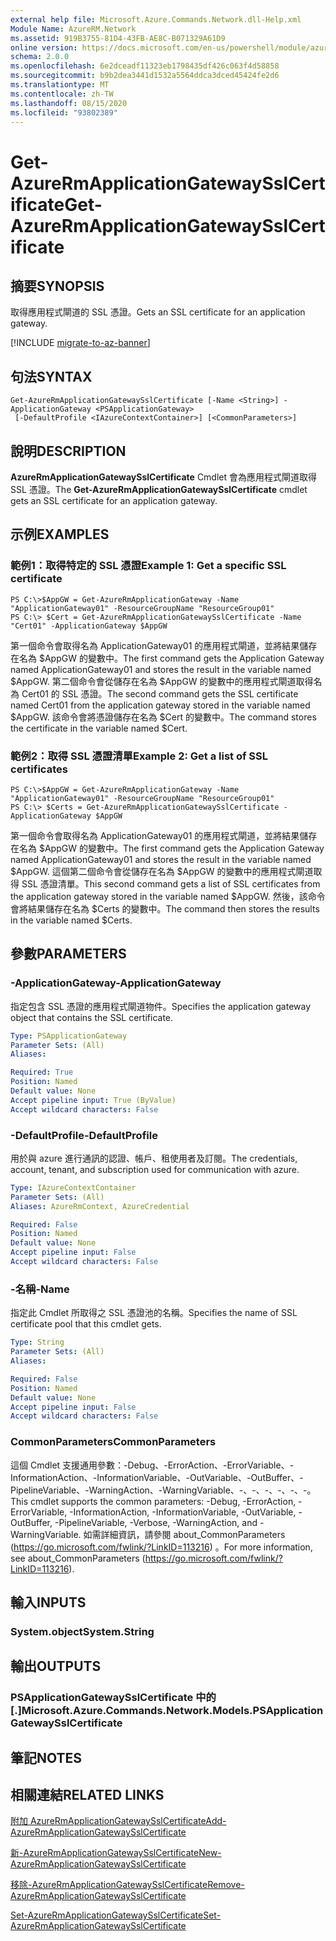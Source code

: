 ```yaml
---
external help file: Microsoft.Azure.Commands.Network.dll-Help.xml
Module Name: AzureRM.Network
ms.assetid: 919B3755-81D4-43FB-AE8C-B071329A61D9
online version: https://docs.microsoft.com/en-us/powershell/module/azurerm.network/get-azurermapplicationgatewaysslcertificate
schema: 2.0.0
ms.openlocfilehash: 6e2dceadf11323eb1798435df426c063f4d58858
ms.sourcegitcommit: b9b2dea3441d1532a5564ddca3dced45424fe2d6
ms.translationtype: MT
ms.contentlocale: zh-TW
ms.lasthandoff: 08/15/2020
ms.locfileid: "93802389"
---
```

# <span data-ttu-id="c5b2c-101">Get-AzureRmApplicationGatewaySslCertificate</span><span class="sxs-lookup"><span data-stu-id="c5b2c-101">Get-AzureRmApplicationGatewaySslCertificate</span></span>

## <span data-ttu-id="c5b2c-102">摘要</span><span class="sxs-lookup"><span data-stu-id="c5b2c-102">SYNOPSIS</span></span>
<span data-ttu-id="c5b2c-103">取得應用程式閘道的 SSL 憑證。</span><span class="sxs-lookup"><span data-stu-id="c5b2c-103">Gets an SSL certificate for an application gateway.</span></span>

[!INCLUDE [migrate-to-az-banner](../../includes/migrate-to-az-banner.md)]

## <span data-ttu-id="c5b2c-104">句法</span><span class="sxs-lookup"><span data-stu-id="c5b2c-104">SYNTAX</span></span>

```
Get-AzureRmApplicationGatewaySslCertificate [-Name <String>] -ApplicationGateway <PSApplicationGateway>
 [-DefaultProfile <IAzureContextContainer>] [<CommonParameters>]
```

## <span data-ttu-id="c5b2c-105">說明</span><span class="sxs-lookup"><span data-stu-id="c5b2c-105">DESCRIPTION</span></span>
<span data-ttu-id="c5b2c-106">**AzureRmApplicationGatewaySslCertificate** Cmdlet 會為應用程式閘道取得 SSL 憑證。</span><span class="sxs-lookup"><span data-stu-id="c5b2c-106">The **Get-AzureRmApplicationGatewaySslCertificate** cmdlet gets an SSL certificate for an application gateway.</span></span>

## <span data-ttu-id="c5b2c-107">示例</span><span class="sxs-lookup"><span data-stu-id="c5b2c-107">EXAMPLES</span></span>

### <span data-ttu-id="c5b2c-108">範例1：取得特定的 SSL 憑證</span><span class="sxs-lookup"><span data-stu-id="c5b2c-108">Example 1: Get a specific SSL certificate</span></span>
```
PS C:\>$AppGW = Get-AzureRmApplicationGateway -Name "ApplicationGateway01" -ResourceGroupName "ResourceGroup01"
PS C:\> $Cert = Get-AzureRmApplicationGatewaySslCertificate -Name "Cert01" -ApplicationGateway $AppGW
```

<span data-ttu-id="c5b2c-109">第一個命令會取得名為 ApplicationGateway01 的應用程式閘道，並將結果儲存在名為 $AppGW 的變數中。</span><span class="sxs-lookup"><span data-stu-id="c5b2c-109">The first command gets the Application Gateway named ApplicationGateway01 and stores the result in the variable named $AppGW.</span></span>
<span data-ttu-id="c5b2c-110">第二個命令會從儲存在名為 $AppGW 的變數中的應用程式閘道取得名為 Cert01 的 SSL 憑證。</span><span class="sxs-lookup"><span data-stu-id="c5b2c-110">The second command gets the SSL certificate named Cert01 from the application gateway stored in the variable named $AppGW.</span></span>
<span data-ttu-id="c5b2c-111">該命令會將憑證儲存在名為 $Cert 的變數中。</span><span class="sxs-lookup"><span data-stu-id="c5b2c-111">The command stores the certificate in the variable named $Cert.</span></span>

### <span data-ttu-id="c5b2c-112">範例2：取得 SSL 憑證清單</span><span class="sxs-lookup"><span data-stu-id="c5b2c-112">Example 2: Get a list of SSL certificates</span></span>
```
PS C:\>$AppGW = Get-AzureRmApplicationGateway -Name "ApplicationGateway01" -ResourceGroupName "ResourceGroup01"
PS C:\> $Certs = Get-AzureRmApplicationGatewaySslCertificate -ApplicationGateway $AppGW
```

<span data-ttu-id="c5b2c-113">第一個命令會取得名為 ApplicationGateway01 的應用程式閘道，並將結果儲存在名為 $AppGW 的變數中。</span><span class="sxs-lookup"><span data-stu-id="c5b2c-113">The first command gets the Application Gateway named ApplicationGateway01 and stores the result in the variable named $AppGW.</span></span>
<span data-ttu-id="c5b2c-114">這個第二個命令會從儲存在名為 $AppGW 的變數中的應用程式閘道取得 SSL 憑證清單。</span><span class="sxs-lookup"><span data-stu-id="c5b2c-114">This second command gets a list of SSL certificates from the application gateway stored in the variable named $AppGW.</span></span>
<span data-ttu-id="c5b2c-115">然後，該命令會將結果儲存在名為 $Certs 的變數中。</span><span class="sxs-lookup"><span data-stu-id="c5b2c-115">The command then stores the results in the variable named $Certs.</span></span>

## <span data-ttu-id="c5b2c-116">參數</span><span class="sxs-lookup"><span data-stu-id="c5b2c-116">PARAMETERS</span></span>

### <span data-ttu-id="c5b2c-117">-ApplicationGateway</span><span class="sxs-lookup"><span data-stu-id="c5b2c-117">-ApplicationGateway</span></span>
<span data-ttu-id="c5b2c-118">指定包含 SSL 憑證的應用程式閘道物件。</span><span class="sxs-lookup"><span data-stu-id="c5b2c-118">Specifies the application gateway object that contains the SSL certificate.</span></span>

```yaml
Type: PSApplicationGateway
Parameter Sets: (All)
Aliases: 

Required: True
Position: Named
Default value: None
Accept pipeline input: True (ByValue)
Accept wildcard characters: False
```

### <span data-ttu-id="c5b2c-119">-DefaultProfile</span><span class="sxs-lookup"><span data-stu-id="c5b2c-119">-DefaultProfile</span></span>
<span data-ttu-id="c5b2c-120">用於與 azure 進行通訊的認證、帳戶、租使用者及訂閱。</span><span class="sxs-lookup"><span data-stu-id="c5b2c-120">The credentials, account, tenant, and subscription used for communication with azure.</span></span>

```yaml
Type: IAzureContextContainer
Parameter Sets: (All)
Aliases: AzureRmContext, AzureCredential

Required: False
Position: Named
Default value: None
Accept pipeline input: False
Accept wildcard characters: False
```

### <span data-ttu-id="c5b2c-121">-名稱</span><span class="sxs-lookup"><span data-stu-id="c5b2c-121">-Name</span></span>
<span data-ttu-id="c5b2c-122">指定此 Cmdlet 所取得之 SSL 憑證池的名稱。</span><span class="sxs-lookup"><span data-stu-id="c5b2c-122">Specifies the name of SSL certificate pool that this cmdlet gets.</span></span>

```yaml
Type: String
Parameter Sets: (All)
Aliases: 

Required: False
Position: Named
Default value: None
Accept pipeline input: False
Accept wildcard characters: False
```

### <span data-ttu-id="c5b2c-123">CommonParameters</span><span class="sxs-lookup"><span data-stu-id="c5b2c-123">CommonParameters</span></span>
<span data-ttu-id="c5b2c-124">這個 Cmdlet 支援通用參數：-Debug、-ErrorAction、-ErrorVariable、-InformationAction、-InformationVariable、-OutVariable、-OutBuffer、-PipelineVariable、-WarningAction、-WarningVariable、-、-、-、-、-、-。</span><span class="sxs-lookup"><span data-stu-id="c5b2c-124">This cmdlet supports the common parameters: -Debug, -ErrorAction, -ErrorVariable, -InformationAction, -InformationVariable, -OutVariable, -OutBuffer, -PipelineVariable, -Verbose, -WarningAction, and -WarningVariable.</span></span> <span data-ttu-id="c5b2c-125">如需詳細資訊，請參閱 about_CommonParameters (https://go.microsoft.com/fwlink/?LinkID=113216) 。</span><span class="sxs-lookup"><span data-stu-id="c5b2c-125">For more information, see about_CommonParameters (https://go.microsoft.com/fwlink/?LinkID=113216).</span></span>

## <span data-ttu-id="c5b2c-126">輸入</span><span class="sxs-lookup"><span data-stu-id="c5b2c-126">INPUTS</span></span>

### <span data-ttu-id="c5b2c-127">System.object</span><span class="sxs-lookup"><span data-stu-id="c5b2c-127">System.String</span></span>

## <span data-ttu-id="c5b2c-128">輸出</span><span class="sxs-lookup"><span data-stu-id="c5b2c-128">OUTPUTS</span></span>

### <span data-ttu-id="c5b2c-129">PSApplicationGatewaySslCertificate 中的 [.]</span><span class="sxs-lookup"><span data-stu-id="c5b2c-129">Microsoft.Azure.Commands.Network.Models.PSApplicationGatewaySslCertificate</span></span>

## <span data-ttu-id="c5b2c-130">筆記</span><span class="sxs-lookup"><span data-stu-id="c5b2c-130">NOTES</span></span>

## <span data-ttu-id="c5b2c-131">相關連結</span><span class="sxs-lookup"><span data-stu-id="c5b2c-131">RELATED LINKS</span></span>

[<span data-ttu-id="c5b2c-132">附加 AzureRmApplicationGatewaySslCertificate</span><span class="sxs-lookup"><span data-stu-id="c5b2c-132">Add-AzureRmApplicationGatewaySslCertificate</span></span>](./Add-AzureRmApplicationGatewaySslCertificate.md)

[<span data-ttu-id="c5b2c-133">新-AzureRmApplicationGatewaySslCertificate</span><span class="sxs-lookup"><span data-stu-id="c5b2c-133">New-AzureRmApplicationGatewaySslCertificate</span></span>](./New-AzureRmApplicationGatewaySslCertificate.md)

[<span data-ttu-id="c5b2c-134">移除-AzureRmApplicationGatewaySslCertificate</span><span class="sxs-lookup"><span data-stu-id="c5b2c-134">Remove-AzureRmApplicationGatewaySslCertificate</span></span>](./Remove-AzureRmApplicationGatewaySslCertificate.md)

[<span data-ttu-id="c5b2c-135">Set-AzureRmApplicationGatewaySslCertificate</span><span class="sxs-lookup"><span data-stu-id="c5b2c-135">Set-AzureRmApplicationGatewaySslCertificate</span></span>](./Set-AzureRmApplicationGatewaySslCertificate.md)


